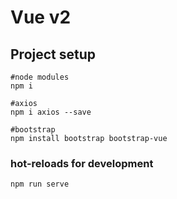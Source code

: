 # Vue v2

## Project setup
```
#node modules 
npm i

#axios
npm i axios --save

#bootstrap
npm install bootstrap bootstrap-vue
```

### hot-reloads for development
```
npm run serve
```

